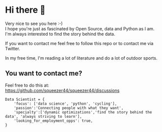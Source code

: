 # Hi there 👋

Very nice to see you here :-)  
I hope you're just as fascinated by Open Source, data and Python as I am.  
I'm always interested to find the story behind the data.  

If you want to contact me feel free to follow this repo or to contact me via Twitter.  

In my free time, I'm reading a lot of literature and do a lot of outdoor sports.  

## You want to contact me?  
Feel free to do this at: https://github.com/squeezer44/squeezer44/discussions  

```
Data Scientist = {
    'focus': ['data science', 'python', 'cycling'],
    'passion':'Connecting people with what they want',
    'specialty':['dynamic optimizations','find the story behind the data', 'always striving to learn'],
    'looking_for_employment_opps': true,
}
```
